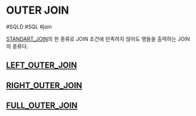 # OUTER JOIN

#SQLD #SQL #join 

[STANDART_JOIN](STANDART_JOIN.md)의 한 종류로 JOIN 조건에 만족하지 않아도 행들을 출력하는 JOIN의 종류다.

## [LEFT_OUTER_JOIN](LEFT_OUTER_JOIN.md)

## [RIGHT_OUTER_JOIN](RIGHT_OUTER_JOIN.md)

## [FULL_OUTER_JOIN](FULL_OUTER_JOIN.md)
